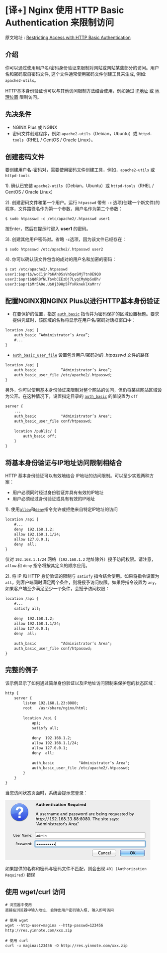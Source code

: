 # [译+] Nginx 使用 HTTP Basic Authentication 来限制访问

原文地址 : [Restricting Access with HTTP Basic Authentication](https://docs.nginx.com/nginx/admin-guide/security-controls/configuring-http-basic-authentication/)


## 介绍

你可以通过使用用户名/密码身份验证来限制对网站或网站某些部分的访问。用户名和密码取自密码文件, 这个文件通常使用密码文件创建工具来生成, 例如: `apache2-utils`。

HTTP基本身份验证也可以与其他访问限制方法结合使用，例如通过 [IP地址](https://docs.nginx.com/nginx/admin-guide/security-controls/blacklisting-ip-addresses/) 或 [地理位置](https://docs.nginx.com/nginx/admin-guide/security-controls/controlling-access-by-geoip/) 限制访问。


## 先决条件

* NGINX Plus 或 NGINX
* 密码文件创建程序，例如 `apache2-utils`（Debian，Ubuntu）或 `httpd-tools`（RHEL / CentOS / Oracle Linux）。

## 创建密码文件

要创建用户名-密码对，需要使用密码文件创建工具，例如，`apache2-utils` 或 `httpd-tools`

1). 确认已安装  `apache2-utils`（Debian，Ubuntu）或 `httpd-tools`（RHEL / CentOS / Oracle Linux）

2). 创建密码文件和第一个用户。运行 `htpasswd` 带有 `-c` 选项(创建一个新文件)的程序，文件路径名作为第一个参数，用户名作为第二个参数：

```
$ sudo htpasswd -c /etc/apache2/.htpasswd user1 
```
按Enter，然后在提示时键入 **user1** 的密码。

3). 创建其他用户密码对。省略 `-c`选项，因为该文件已经存在：

```
$ sudo htpasswd /etc/apache2/.htpasswd user2 
```

4). 你可以确认该文件包含的成对的用户名和加密的密码：

```
$ cat /etc/apache2/.htpasswd
user1:$apr1$/woC1jnP$KAh0SsVn5qeSMjTtn0E9Q0
user2:$apr1$QdR8fNLT$vbCEEzDj7LyqCMyNpSoBh/
user3:$apr1$Mr5A0e.U$0j39Hp5FfxRkneklXaMrr/
```


## 配置NGINX和NGINX Plus以进行HTTP基本身份验证

* 在要保护的位置，指定 [`auth_basic`](https://nginx.org/en/docs/http/ngx_http_auth_basic_module.html#auth_basic) 指令并为密码保护的区域设置标题。要求提供凭证时，该区域的名称将显示在用户名/密码对话框窗口中：

```
location /api {
    auth_basic “Administrator’s Area”;
    #...
}
```

* [`auth_basic_user_file`](https://nginx.org/en/docs/http/ngx_http_auth_basic_module.html#auth_basic_user_file) 设置包含用户/密码对的 *.htpasswd* 文件的路径
    
```
location /api {
    auth_basic           “Administrator’s Area”;
    auth_basic_user_file /etc/apache2/.htpasswd; 
}
```

另外，你可以使用基本身份验证来限制对整个网站的访问，但仍将某些网站区域设为公开。在这种情况下，设置指定目录的 [`auth_basic`](https://nginx.org/en/docs/http/ngx_http_auth_basic_module.html#auth_basic) 的值设置为 `off`

```
server {
    ...
    auth_basic           "Administrator’s Area";
    auth_basic_user_file conf/htpasswd;

    location /public/ {
        auth_basic off;
    }
}
```

## 将基本身份验证与IP地址访问限制相结合
HTTP 基本身份验证可以有效地结合 IP地址的访问限制。可以至少实现两种方案：

* 用户必须同时经过身份验证并具有有效的IP地址
* 用户必须经过身份验证或具有有效的IP地址

1). 使用[`allow`](https://nginx.org/en/docs/http/ngx_http_access_module.html#allow)和[`deny`](https://nginx.org/en/docs/http/ngx_http_access_module.html#deny)指令允许或拒绝来自特定IP地址的访问

```
location /api {
    #...
    deny  192.168.1.2;
    allow 192.168.1.1/24;
    allow 127.0.0.1;
    deny  all;
}
```

仅对 `192.168.1.1/24` 网络（`192.168.1.2` 地址除外）授予访问权限。请注意，`allow` 和 `deny` 指令将按其定义的顺序应用。

2). 将 IP 和 HTTP 身份验证的限制与 `satisfy` 指令结合使用。如果将指令设置为 `all`，则客户端同时满足两个条件，则将授予访问权限。如果将指令设置为 `any`，如果客户端至少满足至少一个条件，会授予访问权限：
    

```
location /api {
    #...
    satisfy all;    

    deny  192.168.1.2;
    allow 192.168.1.1/24;
    allow 127.0.0.1;
    deny  all;

    auth_basic           "Administrator’s Area";
    auth_basic_user_file conf/htpasswd;
}
```


## 完整的例子

该示例显示了如何通过简单身份验证以及IP地址访问限制来保护您的状态区域：




```
http {
    server {
        listen 192.168.1.23:8080;
        root   /usr/share/nginx/html;

        location /api {
            api;
            satisfy all;

            deny  192.168.1.2;
            allow 192.168.1.1/24;
            allow 127.0.0.1;
            deny  all;

            auth_basic           "Administrator’s Area";
            auth_basic_user_file /etc/apache2/.htpasswd; 
        }
    }
}
```





当您访问状态页面时，系统会提示您登录：

![](./media/2021/1011/233158.png)

如果提供的名称和密码与密码文件不匹配，则会出现 `401 (Authorization Required)` 错误


## 使用 wget/curl 访问

```
# 浏览器中使用
直接在浏览器中输入地址, 会弹出用户密码输入框, 输入即可访问

# 使用 wget
wget --http-user=magina --http-passwd=123456 http://res.yinnote.com/xxx.zip

# 使用 curl
curl -u magina:123456 -O http://res.yinnote.com/xxx.zip
```
